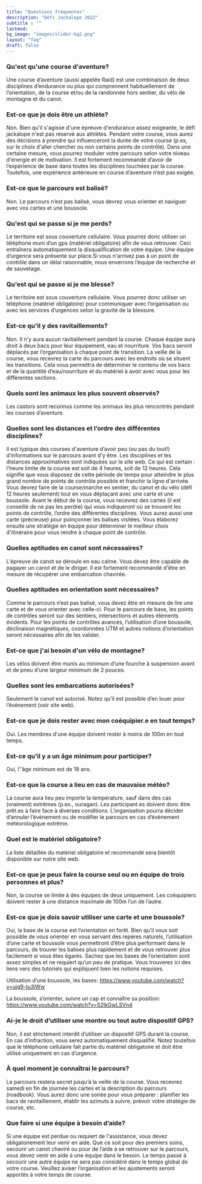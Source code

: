 ```yaml
---
title: "Questions fréquentes"
description: "Défi Jackalope 2022"
subtitle : ""
lastmod:
bg_image: "images/slider-bg2.png"
layout: "faq"
draft: false
---
```


### Qu'est qu'une course d'aventure?
Une course d’aventure (aussi appelée Raid) est une combinaison de deux disciplines d’endurance ou plus qui comprennent habituellement de l’orientation, de la course et/ou de la randonnée hors sentier, du vélo de montagne et du canot.

### Est-ce que je dois être un athlète?
Non. Bien qu'il s'agisse d'une épreuve d'endurance assez exigeante, le défi jackalope n'est pas réservé aux athlètes.
Pendant votre course, vous aurez des décisions à prendre qui influenceront la durée de votre course
(p.ex, sur le choix d'aller chercher ou non certains points de contrôle).
Dans une certaine mesure, vous pourrez moduler votre parcours selon votre niveau d'énergie et de motivation.
Il est fortement recommandé d’avoir de l’expérience de base dans toutes les disciplines touchées par la course.
Toutefois, une expérience antérieure en course d’aventure n’est pas exigée.

### Est-ce que le parcours est balisé?
Non. Le parcours n’est pas balisé, vous devrez vous orienter et naviguer avec vos cartes et une boussole.

### Qu'est qui se passe si je me perds?
Le territoire est sous couverture cellulaire. Vous pourrez donc utiliser un téléphone muni d’un gps (matériel obligatoire) afin de vous retrouver. Ceci entraînera automatiquement la disqualification de votre équipe. Une équipe d’urgence sera présente sur place.Si vous n'arrivez
pas à un point de contrôle dans un délai raisonnable, nous enverrons l’équipe de recherche et de sauvetage.

### Qu'est qui se passe si je me blesse?
Le territoire est sous couverture cellulaire. Vous pourrez donc utiliser un téléphone (matériel obligatoire) pour communiquer avec l’organisation ou avec les services d’urgences selon la gravité de la blessure.

### Est-ce qu'il y des ravitaillements?
Non. Il n'y aura aucun ravitaillement pendant la course. Chaque équipe aura droit à deux bacs pour leur équipement, eau et nourriture. Vos bacs seront déplacés par l’organisation à chaque point de transition. La veille de la course, vous recevrez la carte du parcours avec les endroits où se situent les transitions. Cela vous permettra de déterminer le contenu de vos bacs et de la quantité d’eau/nourriture et du matériel à avoir avec vous pour les différentes sections.

### Quels sont les animaux les plus souvent observés?
Les castors sont reconnus comme les animaux les plus rencontrés pendant les courses d’aventure.

### Quelles sont les distances et l’ordre des différentes disciplines?
Il est typique des courses d'aventure d’avoir peu (ou pas du tout!) d’informations sur  le parcours avant d'y être. Les disciplines et les distances approximatives sont indiquées sur le site web. Ce qui est certain : l'heure limite de la course est soit de 4 heures, soit de 12 heures. Cela signifie que vous disposez de cette période de temps pour atteindre le plus grand nombre de points de contrôle possible et franchir la ligne d'arrivée. Vous devrez faire de la course/marche en sentier, du canot et du vélo (défi 12 heures seulement) tout en vous déplaçant avec une carte et une boussole. Avant le début de la course, vous recevrez des cartes (il est conseillé de ne pas les perdre) qui vous indiqueront où se trouvent les points de contrôle, l’ordre des différentes disciplines. Vous aurez aussi une carte (précieuse) pour poinçonner les balises visitées. Vous élaborez ensuite une stratégie en équipe pour déterminer le meilleur choix d'itinéraire pour vous rendre à chaque point de contrôle.

### Quelles aptitudes en canot sont nécessaires?
L'épreuve de canot se déroule en eau calme. Vous devez être capable de pagayer un canot et de le diriger. Il est fortement recommandé d'être en mesure de récupérer une embarcation chavirée.

### Quelles aptitudes en orientation sont nécessaires?
Comme le parcours n’est pas balisé, vous devez être en mesure de lire une carte et de vous orienter avec celle-ci. Pour le parcours de base, les points de contrôles seront sur des sentiers, intersections et autres éléments évidents. Pour les points de contrôles avancés, l’utilisation d’une boussole, déclinaison magnétiques, coordonnées UTM et autres notions d’orientation seront nécessaires afin de les valider.


### Est-ce que j'ai besoin d'un vélo de montagne?
Les vélos doivent être munis au minimum d’une fourche à suspension avant et de pneu d’une largeur minimum de 2 pouces.

### Quelles sont les embarcations autorisées?
Seulement le canot est autorisé. Notez qu’il est possible d’en louer pour l’événement (voir site web).

### Est-ce que je dois rester avec mon coéquipier.e en tout temps?
Oui. Les membres d'une équipe doivent rester à moins de 100m en tout temps.

### Est-ce qu’il y a un âge minimum pour participer?
Oui, l’'âge minimum est de 18 ans.

### Est-ce que la course a lieu en cas de mauvaise météo?
La course aura lieu peu importe la température, sauf dans des cas (vraiment)  extrêmes (p.ex., ouragan). Les participant.es doivent donc être prêt.es à faire face à diverses conditions. L’organisation pourra décider d’annuler l’événement ou de modifier le parcours en cas d’événement météorologique extrême.

### Quel est le matériel obligatoire?
La liste détaillée du matériel obligatoire et recommandé sera bientôt disponible sur notre site web.

### Est-ce que je peux faire la course seul ou en équipe de trois personnes et plus?
Non, la course se limite à des équipes de deux uniquement. Les coéquipiers doivent rester à une distance maximale de 100m l’un de l’autre.

### Est-ce que je dois savoir utiliser une carte et une boussole?
Oui, la base de la course est l’orientation en forêt. Bien qu’il vous soit possible de vous orienter en vous servant des repères naturels, l’utilisation d’une carte et boussole vous permettront d’être plus performant dans le parcours, de trouver les balises plus rapidement et de vous retrouver plus facilement si vous êtes égarés. Sachez que les bases de l’orientation sont assez simples et ne requiert qu’un peu de pratique. Vous trouverez ici des liens vers des tutoriels qui expliquent bien les notions requises.

Utilisation d’une boussole, les bases:
https://www.youtube.com/watch?v=ujq9-tu3jWw


La boussole, s’orienter, suivre un cap et connaître sa position:
 https://www.youtube.com/watch?v=S2lkGwLSVn4

### Ai-je le droit d’utiliser une montre ou tout autre dispositif GPS?
Non, il est strictement interdit d’utiliser un dispositif GPS durant la course. En cas d’infraction, vous serez automatiquement disqualifié. Notez toutefois que le téléphone cellulaire fait partie du matériel obligatoire et doit être utilisé uniquement en cas d’urgence.

### À quel moment je connaîtrai le parcours?
Le parcours restera secret jusqu’à la veille de la course. Vous recevrez samedi en fin de journée les cartes et la description du parcours (roadbook). Vous aurez donc une soirée pour vous préparer : planifier les bacs de ravitaillement, établir les azimuts à suivre, prévoir votre stratégie de course, etc.

### Que faire si une équipe à besoin d’aide?
Si une équipe est perdue ou requiert de l'assistance, vous devez obligatoirement leur venir en aide. Que ce soit pour des premiers soins, secourir un canot chaviré ou pour de l’aide à se retrouver sur le parcours, vous devez venir en aide à une équipe dans le besoin. Le temps passé à secourir une autre équipe ne sera pas considéré dans le temps global de votre course. Veuillez aviser l’organisation et les ajustements seront apportés à votre temps de course.

